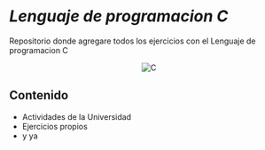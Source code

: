 
# _Lenguaje de programacion C_
Repositorio donde agregare todos los ejercicios con el Lenguaje de programacion C

<div align="center">
   <img src="LenguajeC2.jpg" alt="C" width=""/>
</div>

##  Contenido

-  Actividades de la Universidad
-  Ejercicios propios
-  y ya

